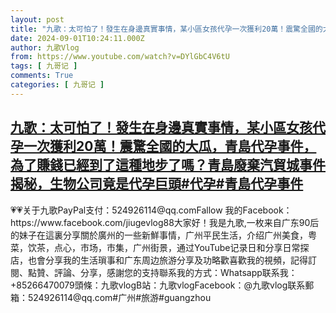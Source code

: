 ```yaml
---
layout: post
title: "九歌：太可怕了！發生在身邊真實事情，某小區女孩代孕一次獲利20萬！震驚全國的大瓜，青島代孕事件，為了賺錢已經到了這種地步了嗎？青島廢棄汽貿城事件揭秘，生物公司竟是代孕巨頭#代孕#青島代孕事件"
date: 2024-09-01T10:24:11.000Z
author: 九歌Vlog
from: https://www.youtube.com/watch?v=DYlGbC4V6tU
tags: [ 九哥记 ]
comments: True
categories: [ 九哥记 ]
---
```

<!--1725186251000-->
[九歌：太可怕了！發生在身邊真實事情，某小區女孩代孕一次獲利20萬！震驚全國的大瓜，青島代孕事件，為了賺錢已經到了這種地步了嗎？青島廢棄汽貿城事件揭秘，生物公司竟是代孕巨頭#代孕#青島代孕事件](https://www.youtube.com/watch?v=DYlGbC4V6tU)
------

<div>
💗💗关于九歌PayPal支付：524926114@qq.comFallow 我的Facebook：https://www.facebook.com/jiugevlog88大家好！我是九歌,一枚来自广东90后的妹子在這裏分享關於廣州的一些新鮮事情，广州平民生活，介绍广州美食，粤菜，饮茶，点心，市场，市集，广州街景，通过YouTube记录日和分享日常探店，也會分享我的生活瑣事和广东周边旅游分享及功略歡喜歡我的視頻，記得訂閱、點贊、評論、分享，感謝您的支持聯系我的方式：Whatsapp联系我：+85266470079頭條：九歌vlogB站：九歌vlogFacebook：@九歌vlog联系郵箱：524926114@qq.com#广州#旅游#guangzhou
</div>
